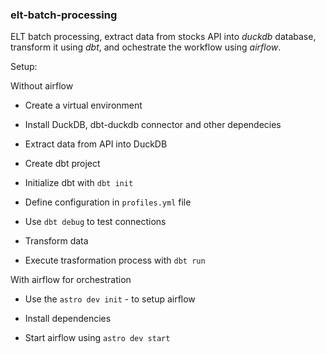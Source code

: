 ### elt-batch-processing

ELT batch processing, extract data from stocks API into *duckdb* database, transform it using *dbt*, and ochestrate the workflow using *airflow*.

Setup:

Without airflow

* Create a virtual environment

* Install DuckDB, dbt-duckdb connector and other dependecies

* Extract data from API into DuckDB

* Create dbt project

* Initialize dbt with `dbt init`

* Define configuration in `profiles.yml` file

* Use `dbt debug` to test connections

* Transform data

* Execute trasformation process with `dbt run`
  

With airflow for orchestration

* Use the `astro dev init` - to setup airflow

* Install dependencies

* Start airflow using `astro dev start`  
